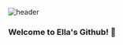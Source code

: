![header](https://capsule-render.vercel.app/api?&color=lavender&type=Cylinder&text=Welcome🐾)

### Welcome to Ella's Github! 👋

<!--
**hyunseokim1/hyunseokim1** is a ✨ _special_ ✨ repository because its `README.md` (this file) appears on your GitHub profile.
